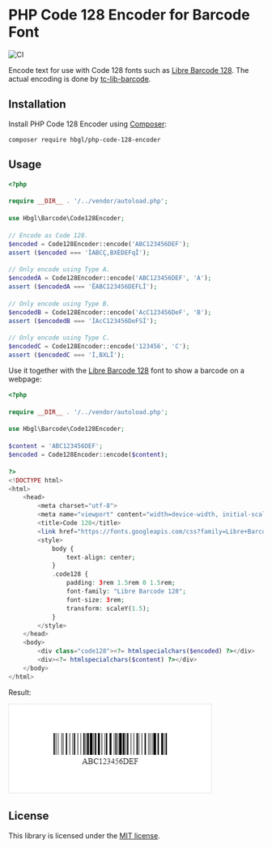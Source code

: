 # PHP Code 128 Encoder for Barcode Font

![CI](https://github.com/hbgl/php-code-128-encoder/workflows/CI/badge.svg)

Encode text for use with Code 128 fonts such as [Libre Barcode 128](https://github.com/graphicore/librebarcode). The actual encoding is done by [tc-lib-barcode](https://github.com/tecnickcom/tc-lib-barcode).

## Installation

Install PHP Code 128 Encoder using [Composer](https://getcomposer.org/):

```
composer require hbgl/php-code-128-encoder
```

## Usage

```php
<?php

require __DIR__ . '/../vendor/autoload.php';

use Hbgl\Barcode\Code128Encoder;

// Encode as Code 128.
$encoded = Code128Encoder::encode('ABC123456DEF');
assert ($encoded === 'ÌABCÇ,BXÈDEFqÎ');

// Only encode using Type A.
$encodedA = Code128Encoder::encode('ABC123456DEF', 'A');
assert ($encodedA === 'ËABC123456DEFLÎ');

// Only encode using Type B.
$encodedB = Code128Encoder::encode('AcC123456DeF', 'B');
assert ($encodedB === 'ÌAcC123456DeFSÎ');

// Only encode using Type C.
$encodedC = Code128Encoder::encode('123456', 'C');
assert ($encodedC === 'Í,BXLÎ');
```

Use it together with the [Libre Barcode 128](https://github.com/graphicore/librebarcode) font to show a barcode on a webpage:

```php
<?php

require __DIR__ . '/../vendor/autoload.php';

use Hbgl\Barcode\Code128Encoder;

$content = 'ABC123456DEF';
$encoded = Code128Encoder::encode($content);

?>
<!DOCTYPE html>
<html>
    <head>
        <meta charset="utf-8">
        <meta name="viewport" content="width=device-width, initial-scale=1, shrink-to-fit=no">
        <title>Code 128</title>
        <link href="https://fonts.googleapis.com/css?family=Libre+Barcode+128&display=swap" rel="stylesheet">
        <style>
            body {
                text-align: center;
            }
            .code128 {
                padding: 3rem 1.5rem 0 1.5rem;
                font-family: "Libre Barcode 128";
                font-size: 3rem;
                transform: scaleY(1.5);
            }
        </style>
    </head>
    <body>
        <div class="code128"><?= htmlspecialchars($encoded) ?></div>
        <div><?= htmlspecialchars($content) ?></div>
    </body>
</html>
```

Result:

![Barcode Result](assets/barcode.png)

## License

This library is licensed under the [MIT license](https://opensource.org/licenses/MIT).